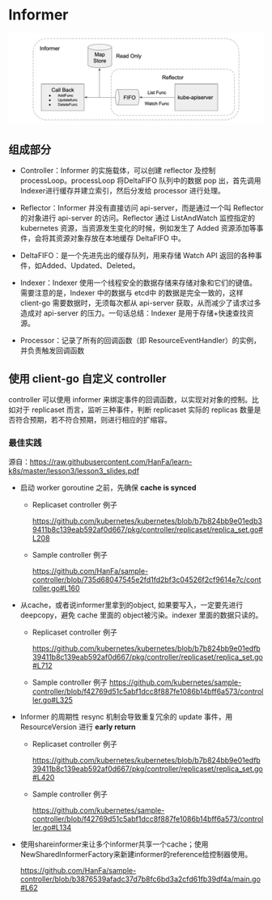 # Informer

![](imgs/informer/infomer_components.webp)

## 组成部分

+ Controller：Informer 的实施载体，可以创建 reflector 及控制 processLoop。processLoop 将DeltaFIFO 队列中的数据 pop 出，首先调用Indexer进行缓存并建立索引，然后分发给 processor 进行处理。

+ Reflector：Informer 并没有直接访问 api-server，而是通过一个叫 Reflector 的对象进行 api-server 的访问。Reflector 通过 ListAndWatch 监控指定的 kubernetes 资源，当资源发生变化的时候，例如发生了 Added 资源添加等事件，会将其资源对象存放在本地缓存 DeltaFIFO 中。

+ DeltaFIFO：是一个先进先出的缓存队列，用来存储 Watch API 返回的各种事件，如Added、Updated、Deleted。

+ Indexer：Indexer 使用一个线程安全的数据存储来存储对象和它们的键值。需要注意的是，Indexer 中的数据与 etcd中 的数据是完全一致的，这样 client-go 需要数据时，无须每次都从 api-server 获取，从而减少了请求过多造成对 api-server 的压力。一句话总结：Indexer 是用于存储+快速查找资源。

+ Processor：记录了所有的回调函数（即  ResourceEventHandler）的实例，并负责触发回调函数

## 使用 client-go 自定义 controller

controller 可以使用 informer 来绑定事件的回调函数，以实现对对象的控制。比如对于 replicaset 而言，监听三种事件，判断 replicaset 实际的 replicas 数量是否符合预期，若不符合预期，则进行相应的扩缩容。

### 最佳实践

源自：https://raw.githubusercontent.com/HanFa/learn-k8s/master/lesson3/lesson3_slides.pdf

+ 启动 worker goroutine 之前，先确保 **cache is synced**

    + Replicaset controller 例子

        https://github.com/kubernetes/kubernetes/blob/b7b824bb9e01edb39411b8c139eab592af0d667/pkg/controller/replicaset/replica_set.go#L208
    + Sample controller 例子

        https://github.com/HanFa/sample-controller/blob/735d68047545e2fd1fd2bf3c04526f2cf9614e7c/controller.go#L160

+ 从cache，或者说informer里拿到的object, 如果要写入，一定要先进行deepcopy，避免 cache 里面的 object被污染。indexer 里面的数据只读的。

    + Replicaset controller 例子

        https://github.com/kubernetes/kubernetes/blob/b7b824bb9e01edfb39411b8c139eab592af0d667/pkg/controller/replicaset/replica_set.go#L712
    + Sample controller 例子
        https://github.com/kubernetes/sample-controller/blob/f42769d51c5abf1dcc8f887fe1086b14bff6a573/controller.go#L325

+ Informer 的周期性 resync 机制会导致重复冗余的 update 事件，用 ResourceVersion 进行 **early return**

    + Replicaset controller 例子

        https://github.com/kubernetes/kubernetes/blob/b7b824bb9e01edfb39411b8c139eab592af0d667/pkg/controller/replicaset/replica_set.go#L420
    + Sample controller 例子

        https://github.com/kubernetes/sample-controller/blob/f42769d51c5abf1dcc8f887fe1086b14bff6a573/controller.go#L134
    
+ 使用shareinformer来让多个informer共享一个cache；使用NewSharedInformerFactory来新建informer的reference给控制器使用。

    https://github.com/HanFa/sample-controller/blob/b3876539afadc37d7b8fc6bd3a2cfd61fb39df4a/main.go#L62
